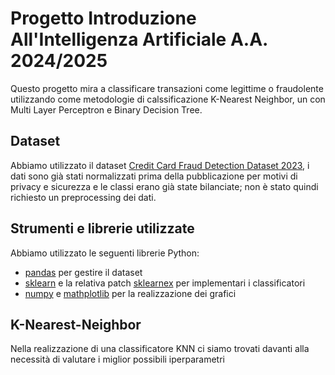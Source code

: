 # Progetto Introduzione All'Intelligenza Artificiale A.A. 2024/2025

Questo progetto mira a classificare transazioni come legittime o fraudolente utilizzando come metodologie di calssificazione K-Nearest Neighbor, un con Multi Layer Perceptron e Binary Decision Tree.

## Dataset

Abbiamo utilizzato il dataset [Credit Card Fraud Detection Dataset 2023](https://www.kaggle.com/datasets/nelgiriyewithana/credit-card-fraud-detection-dataset-2023/discussion?sort=undefined), i dati sono già stati normalizzati prima della pubblicazione per motivi di privacy e sicurezza e le classi erano già state bilanciate; non è stato quindi richiesto un preprocessing dei dati.

## Strumenti e librerie utilizzate

Abbiamo utilizzato le seguenti librerie Python:

* [pandas](https://pandas.pydata.org/) per gestire il dataset
* [sklearn](https://scikit-learn.org/dev/index.html) e la relativa patch [sklearnex](https://github.com/uxlfoundation/scikit-learn-intelex) per implementari i classificatori
* [numpy](https://numpy.org/) e [mathplotlib](https://matplotlib.org/) per la realizzazione dei grafici

## K-Nearest-Neighbor

Nella realizzazione di una classificatore KNN ci siamo trovati davanti alla necessità di valutare i miglior possibili iperparametri
